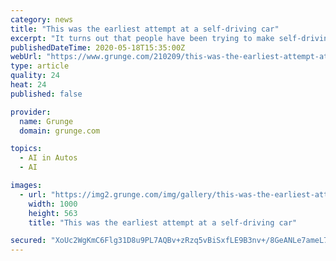 ```yaml
---
category: news
title: "This was the earliest attempt at a self-driving car"
excerpt: "It turns out that people have been trying to make self-driving cars a reality for quite a long time ... in fact, possibly even longer than you can imagine."
publishedDateTime: 2020-05-18T15:35:00Z
webUrl: "https://www.grunge.com/210209/this-was-the-earliest-attempt-at-a-self-driving-car/"
type: article
quality: 24
heat: 24
published: false

provider:
  name: Grunge
  domain: grunge.com

topics:
  - AI in Autos
  - AI

images:
  - url: "https://img2.grunge.com/img/gallery/this-was-the-earliest-attempt-at-a-self-driving-car/intro-1589813602.jpg"
    width: 1000
    height: 563
    title: "This was the earliest attempt at a self-driving car"

secured: "XoUc2WgKmC6Flg31D8u9PL7AQBv+zRzq5vBiSxfLE9B3nv+/8GeANLe7ameL7wo9oVYoxkjuU1qNtOuuKzlZ3vRDVNLlMV1wGO4OdkLQ5+Lx/moqQXOZkzLz1hu0dnhGEgn8xYi5sNkCSKnm4z7U357C54Frc7vIZX74lDfpoiTtviQsY5Q9WX1lxr8G39sxNtSA+4fodIrvVR801w5zyBqqgqJMo4S8lvPkQFaikXDSqX55Wt3hmEb5W2RVKE63Gv/5F2tVf9d/Q7NOSyr3Pw6s9mgxHzKu4aJ4U/C+kAsUlQ4UFrmtL2XdR4ppubMB;BEqUVHYaL1oF47gk0DbHcw=="
---
```


